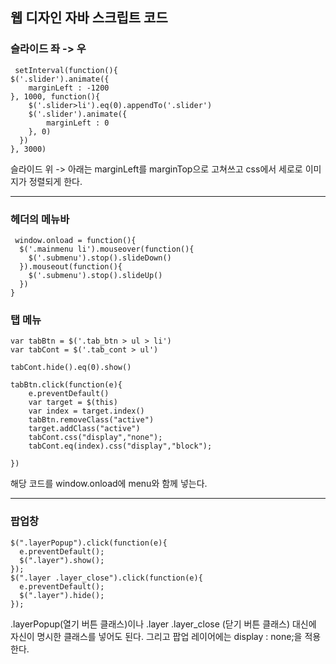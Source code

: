 ## 웹 디자인 자바 스크립트 코드

### 슬라이드 좌 -> 우
     
     setInterval(function(){
    $('.slider').animate({
        marginLeft : -1200
    }, 1000, function(){
        $('.slider>li').eq(0).appendTo('.slider')
        $('.slider').animate({
            marginLeft : 0
        }, 0)
      })
    }, 3000)
     
     
슬라이드 위 -> 아래는 marginLeft를 marginTop으로 고쳐쓰고 css에서 세로로 이미지가 정렬되게 한다.

***

### 헤더의 메뉴바

     window.onload = function(){
      $('.mainmenu li').mouseover(function(){
        $('.submenu').stop().slideDown()
      }).mouseout(function(){
        $('.submenu').stop().slideUp()
      })
    }
    
    
### 탭 메뉴 

    var tabBtn = $('.tab_btn > ul > li')
    var tabCont = $('.tab_cont > ul')

    tabCont.hide().eq(0).show()

    tabBtn.click(function(e){
        e.preventDefault()
        var target = $(this)
        var index = target.index()
        tabBtn.removeClass("active")
        target.addClass("active")
        tabCont.css("display","none");
        tabCont.eq(index).css("display","block");

    })
    
해당 코드를 window.onload에 menu와 함께 넣는다.  

***

### 팝업창

    $(".layerPopup").click(function(e){
      e.preventDefault();
      $(".layer").show();
    });
    $(".layer .layer_close").click(function(e){
      e.preventDefault();
      $(".layer").hide();
    });
    
    
.layerPopup(열기 버튼 클래스)이나 .layer .layer_close (닫기 버튼 클래스) 대신에 자신이 명시한 클래스를 넣어도 된다. 
그리고 팝업 레이어에는 display : none;을 적용한다.
